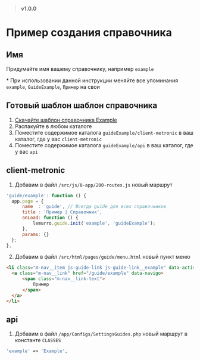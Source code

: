 > **v1.0.0**

# Пример создания справочника

## Имя
Придумайте имя вашему справочнику, например `example`

\* При использовании данной инструкции меняйте все упоминания `example`, `GuideExample`, `Пример` на свои

## Готовый шаблон шаблон справочника
1. [Скачайте шаблон справочника Example](https://github.com/Lemurro/resources/raw/develop/examples/guideExample.zip)
2. Распакуйте в любом каталоге
3. Поместите содержимое каталога `guideExample/client-metronic` в ваш каталог, где у вас `client-metronic`
4. Поместите содержимое каталога `guideExample/api` в ваш каталог, где у вас `api`

## client-metronic
1. Добавим в файл `/src/js/0-app/200-routes.js` новый маршрут
  ```javascript
'guide/example': function () {
    app.page = {
        name  : 'guide', // Всегда guide для всех справочников
        title : 'Пример | Справочник',
        onLoad: function () {
            lemurro.guide.init('example', 'guideExample');
        },
        params: {}
    };
},
```
2. Добавим в файл `/src/html/pages/guide/menu.html` новый пункт меню
  ```html
<li class="m-nav__item js-guide-link js-guide-link__example" data-active-class="m-nav__item--active">
    <a class="m-nav__link" href="/guide/example" data-navigo>
        <span class="m-nav__link-text">
            Пример
        </span>
    </a>
</li>
```

## api
1. Добавим в файл `/app/Configs/SettingsGuides.php` новый маршрут в константе `CLASSES`
  ```php
'example' => 'Example',
```